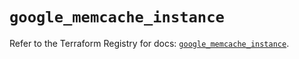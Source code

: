 # `google_memcache_instance`

Refer to the Terraform Registry for docs: [`google_memcache_instance`](https://registry.terraform.io/providers/hashicorp/google/6.49.2/docs/resources/memcache_instance).
